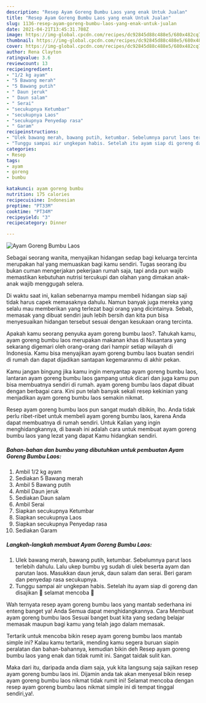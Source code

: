 ```yaml
---
description: "Resep Ayam Goreng Bumbu Laos yang enak Untuk Jualan"
title: "Resep Ayam Goreng Bumbu Laos yang enak Untuk Jualan"
slug: 1136-resep-ayam-goreng-bumbu-laos-yang-enak-untuk-jualan
date: 2021-04-21T13:45:31.708Z
image: https://img-global.cpcdn.com/recipes/dc92845d88c488e5/680x482cq70/ayam-goreng-bumbu-laos-foto-resep-utama.jpg
thumbnail: https://img-global.cpcdn.com/recipes/dc92845d88c488e5/680x482cq70/ayam-goreng-bumbu-laos-foto-resep-utama.jpg
cover: https://img-global.cpcdn.com/recipes/dc92845d88c488e5/680x482cq70/ayam-goreng-bumbu-laos-foto-resep-utama.jpg
author: Rena Clayton
ratingvalue: 3.6
reviewcount: 13
recipeingredient:
- "1/2 kg ayam"
- "5 Bawang merah"
- "5 Bawang putih"
- " Daun jeruk"
- " Daun salam"
- " Serai"
- "secukupnya Ketumbar"
- "secukupnya Laos"
- "secukupnya Penyedap rasa"
- " Garam"
recipeinstructions:
- "Ulek bawang merah, bawang putih, ketumbar. Sebelumnya parut laos terlebih dahulu. Lalu ukep bumbu yg sudah di ulek beserta ayam dan parutan laos. Masukkan daun jeruk, daun salam dan serai. Beri garam dan penyedap rasa secukupnya."
- "Tunggu sampai air ungkepan habis. Setelah itu ayam siap di goreng dan disajikan 💛 selamat mencoba 🐥"
categories:
- Resep
tags:
- ayam
- goreng
- bumbu

katakunci: ayam goreng bumbu 
nutrition: 175 calories
recipecuisine: Indonesian
preptime: "PT33M"
cooktime: "PT34M"
recipeyield: "3"
recipecategory: Dinner

---
```



![Ayam Goreng Bumbu Laos](https://img-global.cpcdn.com/recipes/dc92845d88c488e5/680x482cq70/ayam-goreng-bumbu-laos-foto-resep-utama.jpg)

Sebagai seorang wanita, menyajikan hidangan sedap bagi keluarga tercinta merupakan hal yang memuaskan bagi kamu sendiri. Tugas seorang ibu bukan cuman mengerjakan pekerjaan rumah saja, tapi anda pun wajib memastikan kebutuhan nutrisi tercukupi dan olahan yang dimakan anak-anak wajib menggugah selera.

Di waktu  saat ini, kalian sebenarnya mampu membeli hidangan siap saji tidak harus capek memasaknya dahulu. Namun banyak juga mereka yang selalu mau memberikan yang terlezat bagi orang yang dicintainya. Sebab, memasak yang dibuat sendiri jauh lebih bersih dan kita pun bisa menyesuaikan hidangan tersebut sesuai dengan kesukaan orang tercinta. 



Apakah kamu seorang penyuka ayam goreng bumbu laos?. Tahukah kamu, ayam goreng bumbu laos merupakan makanan khas di Nusantara yang sekarang digemari oleh orang-orang dari hampir setiap wilayah di Indonesia. Kamu bisa menyajikan ayam goreng bumbu laos buatan sendiri di rumah dan dapat dijadikan santapan kegemaranmu di akhir pekan.

Kamu jangan bingung jika kamu ingin menyantap ayam goreng bumbu laos, lantaran ayam goreng bumbu laos gampang untuk dicari dan juga kamu pun bisa membuatnya sendiri di rumah. ayam goreng bumbu laos dapat dibuat dengan berbagai cara. Kini pun telah banyak sekali resep kekinian yang menjadikan ayam goreng bumbu laos semakin nikmat.

Resep ayam goreng bumbu laos pun sangat mudah dibikin, lho. Anda tidak perlu ribet-ribet untuk membeli ayam goreng bumbu laos, karena Anda dapat membuatnya di rumah sendiri. Untuk Kalian yang ingin menghidangkannya, di bawah ini adalah cara untuk membuat ayam goreng bumbu laos yang lezat yang dapat Kamu hidangkan sendiri.

<!--inarticleads1-->

##### Bahan-bahan dan bumbu yang dibutuhkan untuk pembuatan Ayam Goreng Bumbu Laos:

1. Ambil 1/2 kg ayam
1. Sediakan 5 Bawang merah
1. Ambil 5 Bawang putih
1. Ambil  Daun jeruk
1. Sediakan  Daun salam
1. Ambil  Serai
1. Siapkan secukupnya Ketumbar
1. Siapkan secukupnya Laos
1. Siapkan secukupnya Penyedap rasa
1. Sediakan  Garam




<!--inarticleads2-->

##### Langkah-langkah membuat Ayam Goreng Bumbu Laos:

1. Ulek bawang merah, bawang putih, ketumbar. Sebelumnya parut laos terlebih dahulu. Lalu ukep bumbu yg sudah di ulek beserta ayam dan parutan laos. Masukkan daun jeruk, daun salam dan serai. Beri garam dan penyedap rasa secukupnya.
1. Tunggu sampai air ungkepan habis. Setelah itu ayam siap di goreng dan disajikan 💛 selamat mencoba 🐥




Wah ternyata resep ayam goreng bumbu laos yang mantab sederhana ini enteng banget ya! Anda Semua dapat menghidangkannya. Cara Membuat ayam goreng bumbu laos Sesuai banget buat kita yang sedang belajar memasak maupun bagi kamu yang telah jago dalam memasak.

Tertarik untuk mencoba bikin resep ayam goreng bumbu laos mantab simple ini? Kalau kamu tertarik, mending kamu segera buruan siapin peralatan dan bahan-bahannya, kemudian bikin deh Resep ayam goreng bumbu laos yang enak dan tidak rumit ini. Sangat taidak sulit kan. 

Maka dari itu, daripada anda diam saja, yuk kita langsung saja sajikan resep ayam goreng bumbu laos ini. Dijamin anda tak akan menyesal bikin resep ayam goreng bumbu laos nikmat tidak rumit ini! Selamat mencoba dengan resep ayam goreng bumbu laos nikmat simple ini di tempat tinggal sendiri,ya!.

